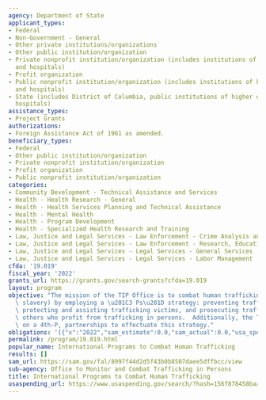 ```yaml
---
agency: Department of State
applicant_types:
- Federal
- Non-Government - General
- Other private institutions/organizations
- Other public institution/organization
- Private nonprofit institution/organization (includes institutions of higher education
  and hospitals)
- Profit organization
- Public nonprofit institution/organization (includes institutions of higher education
  and hospitals)
- State (includes District of Columbia, public institutions of higher education and
  hospitals)
assistance_types:
- Project Grants
authorizations:
- Foreign Assistance Act of 1961 as amended.
beneficiary_types:
- Federal
- Other public institution/organization
- Private nonprofit institution/organization
- Profit organization
- Public nonprofit institution/organization
categories:
- Community Development - Technical Assistance and Services
- Health - Health Research - General
- Health - Health Services Planning and Technical Assistance
- Health - Mental Health
- Health - Program Development
- Health - Specialized Health Research and Training
- Law, Justice and Legal Services - Law Enforcement - Crime Analysis and Data
- Law, Justice and Legal Services - Law Enforcement - Research, Education, Training
- Law, Justice and Legal Services - Legal Services - General Services
- Law, Justice and Legal Services - Legal Services - Labor Management
cfda: '19.019'
fiscal_year: '2022'
grants_url: https://grants.gov/search-grants?cfda=19.019
layout: program
objective: "The mission of the TIP Office is to combat human trafficking (a/k/a modern\
  \ slavery) by employing a \u201C3 Ps\u201D strategy: preventing trafficking in persons,\
  \ protecting and assisting trafficking victims, and prosecuting traffickers and\
  \ others who profit from trafficking in persons.  Additionally, the TIP Office focuses\
  \ on a 4th-P, partnerships to effectuate this strategy."
obligations: '[{"x":"2022","sam_estimate":0.0,"sam_actual":0.0,"usa_spending_actual":63219027.61},{"x":"2023","sam_estimate":0.0,"sam_actual":0.0,"usa_spending_actual":64883891.33},{"x":"2024","sam_estimate":0.0,"sam_actual":0.0,"usa_spending_actual":-831630.98}]'
permalink: /program/19.019.html
popular_name: International Programs to Combat Human Trafficking
results: []
sam_url: https://sam.gov/fal/8997f44d2d5f43b0b8507daee5dffbcc/view
sub-agency: Office to Monitor and Combat Trafficking in Persons
title: International Programs to Combat Human Trafficking
usaspending_url: https://www.usaspending.gov/search/?hash=156f878458baa7f170457b727eb1e52b
---
```

